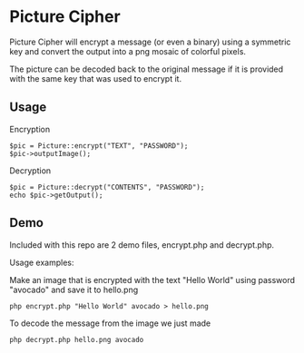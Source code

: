 Picture Cipher
==============
Picture Cipher will encrypt a message (or even a binary) using a symmetric key and convert the output into a png mosaic of colorful pixels.

The picture can be decoded back to the original message if it is provided with the same key that was used to encrypt it.

Usage
-----
Encryption
```
$pic = Picture::encrypt("TEXT", "PASSWORD");
$pic->outputImage();
```
Decryption
```
$pic = Picture::decrypt("CONTENTS", "PASSWORD");
echo $pic->getOutput();
```

Demo
--------

Included with this repo are 2 demo files, encrypt.php and decrypt.php.

Usage examples:

Make an image that is encrypted with the text "Hello World" using password "avocado" and save it to hello.png
```
php encrypt.php "Hello World" avocado > hello.png
```
To decode the message from the image we just made
```
php decrypt.php hello.png avocado
```

